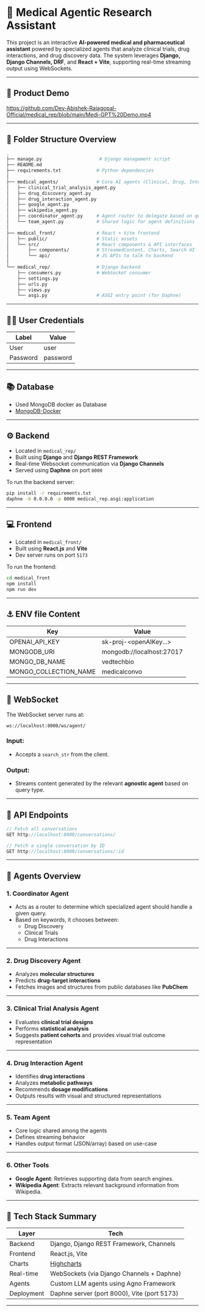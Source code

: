 


# 🧠 Medical Agentic Research Assistant

This project is an interactive **AI-powered medical and pharmaceutical assistant** powered by specialized agents that analyze clinical trials, drug interactions, and drug discovery data. The system leverages **Django, Django Channels, DRF**, and **React + Vite**, supporting real-time streaming output using WebSockets.

---

## :movie_camera: Product Demo

https://github.com/Dev-Abishek-Rajagopal-Official/medical_rep/blob/main/Medi-GPT%20Demo.mp4

---

## 📁 Folder Structure Overview

```bash
.
├── manage.py                     # Django management script
├── README.md
├── requirements.txt             # Python dependencies
│
├── medical_agents/              # Core AI agents (Clinical, Drug, Interaction, etc.)
│   ├── clinical_trial_analysis_agent.py
│   ├── drug_discovery_agent.py
│   ├── drug_interaction_agent.py
│   ├── google_agent.py
│   ├── wikipedia_agent.py
│   ├── coordinator_agent.py     # Agent router to delegate based on query type
│   └── team_agent.py            # Shared logic for agent definitions
│
├── medical_front/               # React + Vite frontend
│   ├── public/                  # Static assets
│   └── src/                     # React components & API interfaces
│       ├── components/          # StreamedContent, Charts, Search UI
│       └── api/                 # JS APIs to talk to backend
│
└── medical_rep/                 # Django backend
    ├── consumers.py             # WebSocket consumer
    ├── settings.py
    ├── urls.py
    ├── views.py
    └── asgi.py                  # ASGI entry point (for Daphne)
```

---

## 👤🔑 User Credentials 

| Label       | Value                                  |
|------------|----------------------------------------|
| User     | user |
| Password    | password                         |

---

## :books: Database
- Used MongoDB docker as Database
- [MongoDB-Docker](https://www.mongodb.com/docs/manual/tutorial/install-mongodb-community-with-docker/)

---

## ⚙️ Backend

- Located in `medical_rep/`
- Built using **Django** and **Django REST Framework**
- Real-time Websocket communication via **Django Channels**
- Served using **Daphne** on port `8000`

To run the backend server:

```bash
pip install -r requirements.txt
daphne -b 0.0.0.0 -p 8000 medical_rep.asgi:application
```

---

## 💻 Frontend

- Located in `medical_front/`
- Built using **React.js** and **Vite**
- Dev server runs on port `5173`

To run the frontend:

```bash
cd medical_front
npm install
npm run dev
```
---

## :anchor: ENV file Content

| Key       | Value                                  |
|------------|----------------------------------------|
| OPENAI_API_KEY     | sk-proj-<openAIKey...> |
| MONGODB_URI    | mongodb://localhost:27017                         |
| MONGO_DB_NAME   | vedtechbio |
| MONGO_COLLECTION_NAME   | medicalconvo |

---

## 🔌 WebSocket

The WebSocket server runs at:

```
ws://localhost:8000/ws/agent/
```

### Input:
- Accepts a `search_str` from the client.

### Output:
- Streams content generated by the relevant **agnostic agent** based on query type.

---

## 🔗 API Endpoints

```js
// Fetch all conversations
GET http://localhost:8000/conversations/

// Fetch a single conversation by ID
GET http://localhost:8000/conversations/:id
```

---

## 🧠 Agents Overview

### 1. **Coordinator Agent**
- Acts as a router to determine which specialized agent should handle a given query.
- Based on keywords, it chooses between:
  - Drug Discovery
  - Clinical Trials
  - Drug Interactions

---

### 2. **Drug Discovery Agent**
- Analyzes **molecular structures**
- Predicts **drug-target interactions**
- Fetches images and structures from public databases like **PubChem**

---

### 3. **Clinical Trial Analysis Agent**
- Evaluates **clinical trial designs**
- Performs **statistical analysis**
- Suggests **patient cohorts** and provides visual trial outcome representation

---

### 4. **Drug Interaction Agent**
- Identifies **drug interactions**
- Analyzes **metabolic pathways**
- Recommends **dosage modifications**
- Outputs results with visual and structured representations

---

### 5. **Team Agent**
- Core logic shared among the agents
- Defines streaming behavior
- Handles output format (JSON/array) based on use-case

---

### 6. **Other Tools**
- **Google Agent**: Retrieves supporting data from search engines.
- **Wikipedia Agent**: Extracts relevant background information from Wikipedia.

---

## 📌 Tech Stack Summary

| Layer       | Tech                                  |
|------------|----------------------------------------|
| Backend     | Django, Django REST Framework, Channels |
| Frontend    | React.js, Vite                         |
| Charts      | [Highcharts](https://www.highcharts.com/) |                         |
| Real-time   | WebSockets (via Django Channels + Daphne) |
| Agents      | Custom LLM agents using Agno Framework |
| Deployment  | Daphne server (port 8000), Vite (port 5173) |

---
